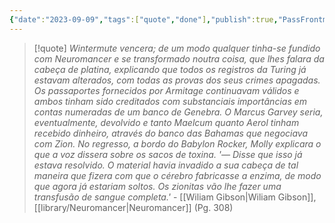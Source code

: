 ```yaml
---
{"date":"2023-09-09","tags":["quote","done"],"publish":true,"PassFrontmatter":true}
---
```


> [!quote] *Wintermute vencera; de um modo qualquer tinha-se fundido com Neuromancer e se transformado noutra coisa, que lhes falara da cabeça de platina, explicando que todos os registros da Turing já estavam alterados, com todas as provas dos seus crimes apagadas. Os passaportes fornecidos por Armitage continuavam válidos e ambos tinham sido creditados com substanciais importâncias em contas numeradas de um banco de Genebra. O Marcus Garvey seria, eventualmente, devolvido e tanto Maelcum quanto Aerol tinham recebido dinheiro, através do banco das Bahamas que negociava com Zion. No regresso, a bordo do Babylon Rocker, Molly explicara o que a voz dissera sobre os sacos de toxina. '— Disse que isso já estava resolvido. O material havia invadido a sua cabeça de tal maneira que fizera com que o cérebro fabricasse a enzima, de modo que agora já estariam soltos. Os zionitas vão lhe fazer uma transfusão de sangue completa.'*
> \- [[Wiliam Gibson\|Wiliam Gibson]], [[library/Neuromancer\|Neuromancer]] (Pg. 308)
